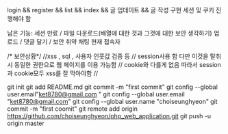 login && register && list && index && 글 업데이트 && 글 작성 구현
세션 및 쿠키 진행해야 함


남은 기능: 세션 만료 / 파일 다운로드(배열에 대한 것과 그것에 대한 보안 생각하기) 업로드 / 댓글 달기 / 보안 취약
채팅  현재 접속자

/* 보안상황*/
//xss , sql , 사용자 인풋값 검증 등
// session사용 함 다만 이것을 탈취 시 동일한 권한으로 웹 페이지를 이용 가능함
// cookie와 다를게 없음 따라서 session과 cookie모두 xss를 잘 막아야함
//


git init
git add README.md
git commit -m "first commit"
git config --global user.email"ket8780@gmail.com
"
git config --global user.email "ket8780@gmail.com"
git config --global user.name "choiseunghyeon"
git commit -m "first coomit"
git remote add origin https://github.com/choiseunghyeon/php_web_application.git
git push -u origin master
